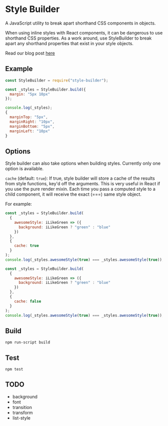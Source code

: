 # Style Builder

A JavaScript utility to break apart shorthand CSS components in objects.

When using inline styles with React components, it can be dangerous to use shorthand CSS properties. As a work around, use StyleBuilder to break apart any shorthand properties that exist in your style objects.

Read our blog post [here](http://www.actioniq.co/blog/reactjs-cramping-my-style/)

## Example

```js
const StyleBuilder = require("style-builder");

const _styles = StyleBuilder.build({
  margin: "5px 10px"
});

console.log(_styles);
{
  marginTop: "5px",
  marginRight: "10px",
  marginBottom: "5px",
  marginLeft: "10px"
}
```

## Options

Style builder can also take options when building styles. Currently only one option is available.

`cache` (default: `true`): If true, style builder will store a cache of the results from style functions, key'd off the arguments. This is very useful in React if you use the pure render mixin. Each time you pass a computed style to a child component, it will receive the exact (===) same style object.

For example:

```js
const _styles = StyleBuilder.build(
  {
    awesomeStyle: iLikeGreen => ({
      background: iLikeGreen ? "green" : "blue"
    })
  },
  {
    cache: true
  }
);
console.log(_styles.awesomeStyle(true) === _styles.awesomeStyle(true)); // true

const _styles = StyleBuilder.build(
  {
    awesomeStyle: iLikeGreen => ({
      background: iLikeGreen ? "green" : "blue"
    })
  },
  {
    cache: false
  }
);
console.log(_styles.awesomeStyle(true) === _styles.awesomeStyle(true)); // false
```

## Build

```
npm run-script build
```

## Test

```
npm test
```

## TODO

- background
- font
- transition
- transform
- list-style
